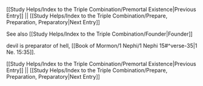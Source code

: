 [[Study Helps/Index to the Triple Combination/Premortal Existence|Previous Entry]]  ||  [[Study Helps/Index to the Triple Combination/Prepare, Preparation, Preparatory|Next Entry]]

 See also [[Study Helps/Index to the Triple Combination/Founder|Founder]]

 devil is preparator of hell, [[Book of Mormon/1 Nephi/1 Nephi 15#^verse-35|1 Ne. 15:35]].

[[Study Helps/Index to the Triple Combination/Premortal Existence|Previous Entry]]  ||  [[Study Helps/Index to the Triple Combination/Prepare, Preparation, Preparatory|Next Entry]]